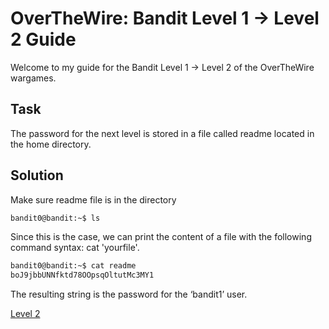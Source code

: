 # OverTheWire: Bandit Level 1 → Level 2 Guide
Welcome to my guide for the Bandit Level 1 → Level 2 of the OverTheWire wargames.
## Task
The password for the next level is stored in a file called readme located in the home directory.
## Solution

Make sure readme file is in the directory
```bash
bandit0@bandit:~$ ls
```
Since this is the case, we can print the content of a file with the following command syntax: cat 'yourfile'.
```bash
bandit0@bandit:~$ cat readme
boJ9jbbUNNfktd78OOpsqOltutMc3MY1
```
The resulting string is the password for the ‘bandit1’ user.

[Level 2](Level%202.md)
